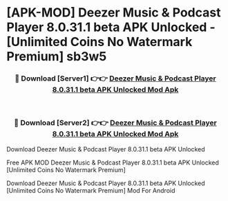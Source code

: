 # [APK-MOD] Deezer  Music & Podcast Player 8.0.31.1 beta APK Unlocked - [Unlimited Coins No Watermark Premium] sb3w5



<div align="center">
<h3>🔴 Download [Server1] 👉👉 <a href="https://momento.my/?title=Deezer__Music_&_Podcast_Player_8.0.31.1_beta_APK_Unlocked">Deezer  Music & Podcast Player 8.0.31.1 beta APK Unlocked Mod Apk</a></h3><br>

<h3>🔴 Download [Server2] 👉👉 <a href="https://momento.my/?title=Deezer__Music_&_Podcast_Player_8.0.31.1_beta_APK_Unlocked">Deezer  Music & Podcast Player 8.0.31.1 beta APK Unlocked Mod Apk</a></h3>
</div>



Download Deezer  Music & Podcast Player 8.0.31.1 beta APK Unlocked 

Free APK MOD Deezer  Music & Podcast Player 8.0.31.1 beta APK Unlocked [Unlimited Coins No Watermark Premium]

Download Deezer  Music & Podcast Player 8.0.31.1 beta APK Unlocked [Unlimited Coins No Watermark Premium] Mod For Android
